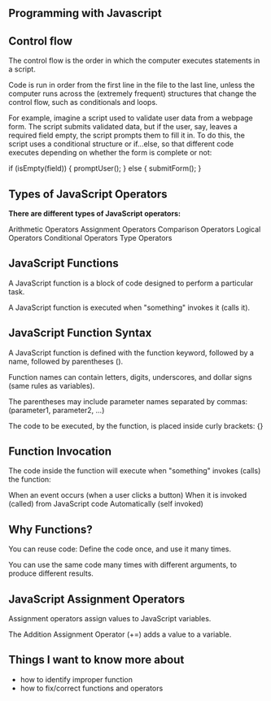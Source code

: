 ## Programming with Javascript

## Control flow
The control flow is the order in which the computer executes statements in a script.

Code is run in order from the first line in the file to the last line, unless the computer runs across the (extremely frequent) structures that change the control flow, such as conditionals and loops.

For example, imagine a script used to validate user data from a webpage form. The script submits validated data, but if the user, say, leaves a required field empty, the script prompts them to fill it in. To do this, the script uses a conditional structure or if...else, so that different code executes depending on whether the form is complete or not:

if (isEmpty(field)) {
  promptUser();
} else {
  submitForm();
}

## Types of JavaScript Operators

**There are different types of JavaScript operators:**

Arithmetic Operators
Assignment Operators
Comparison Operators
Logical Operators
Conditional Operators
Type Operators

## JavaScript Functions
A JavaScript function is a block of code designed to perform a particular task.

A JavaScript function is executed when "something" invokes it (calls it).

## JavaScript Function Syntax
A JavaScript function is defined with the function keyword, followed by a name, followed by parentheses ().

Function names can contain letters, digits, underscores, and dollar signs (same rules as variables).

The parentheses may include parameter names separated by commas:
(parameter1, parameter2, ...)

The code to be executed, by the function, is placed inside curly brackets: {}

## Function Invocation
The code inside the function will execute when "something" invokes (calls) the function:

When an event occurs (when a user clicks a button)
When it is invoked (called) from JavaScript code
Automatically (self invoked)

## Why Functions?
You can reuse code: Define the code once, and use it many times.

You can use the same code many times with different arguments, to produce different results.

## JavaScript Assignment Operators
Assignment operators assign values to JavaScript variables.

The Addition Assignment Operator (+=) adds a value to a variable.

## Things I want to know more about

- how to identify improper function
- how to fix/correct functions and operators
